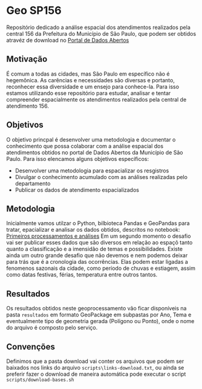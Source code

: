 # Geo SP156

Repositório dedicado a análise espacial dos atendimentos realizados pela central 156 da Prefeitura do Município de São Paulo, que podem ser obtidos atravéz de download no [Portal de Dados Abertos](http://dados.prefeitura.sp.gov.br/pt_PT/dataset/dados-do-sp156)

## Motivação

É comum a todas as cidades, mas São Paulo em específico não é hegemônica. As carências e necessidades são diversas e portanto, reconhecer essa diversidade e um ensejo para conhece-la. Para isso estamos utilizando esse repositório para estudar, analisar e tentar compreender espacialmente os atendimentos realizados pela central de atendimento 156.

## Objetivos

O objetivo princpal é desenvolver uma metodologia e documentar o conhecimento que possa colaborar com a análise espacial dos atendimentos obtidos no portal de Dados Abertos da Município de São Paulo. Para isso elencamos alguns objetivos específicos:

* Desenvolver uma metodologia para espacializar os resgistros
* Divulgar o conhecimento acumulado com as análises realizadas pelo departamento
* Publicar os dados de atendimento espacializados

## Metodologia

Inicialmente vamos utilzar o Python, bilbioteca Pandas e GeoPandas para tratar, epacializar e analisar os dados obtidos, descritos no notebook: [Primeiros processamentos e análises](https://github.com/geoinfo-smdu/geo-sp156/blob/sp156/Primeiros%20Prcessamentos%20e%20An%C3%A1lises.ipynb) Em um segundo momento o desafio vai ser publicar esses dados que são diversos em relação ao espaçõ tanto quanto a classificação e a imensidão de temas e possibilidades.
Existe ainda um outro grande desafio que não devemos e nem podemos deixar para trás que é a cronologia das ocorrências. Elas podem estar ligadas a fenomenos sazonais da cidade, como período de chuvas e estiagem, assim como datas festivas, férias, temperatura entre outros tantos.

## Resultados

Os resultados obtidos neste geoprocessamento vão ficar disponíveis na pasta `resultados` em formato GeoPackage em subpastas por Ano, Tema e eventualmente tipo de geometria gerada (Polígono ou Ponto), onde o nome do arquivo é composto pelo serviço. 

## Convenções 

Definimos que a pasta download vai conter os arquivos que podem ser baixados nos links do arquivo `scripts\links-download.txt`, ou ainda se preferir fazer o download de maneira automática pode executar o script `scripts/download-bases.sh`

